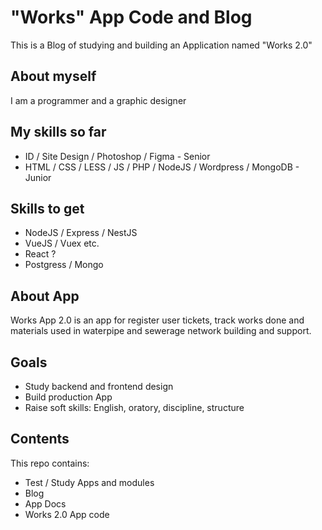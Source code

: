 # "Works" App Code and Blog

This is a Blog of studying and building an Application named "Works 2.0"

## About myself

I am a programmer and a graphic designer

## My skills so far

- ID / Site Design / Photoshop / Figma - Senior
- HTML / CSS / LESS / JS / PHP / NodeJS / Wordpress / MongoDB - Junior

## Skills to get

- NodeJS / Express / NestJS
- VueJS / Vuex etc.
- React ?
- Postgress / Mongo

## About App

Works App 2.0 is an app for register user tickets, track works done and materials used in waterpipe and sewerage network building and support.

## Goals

* Study backend and frontend design
* Build production App
* Raise soft skills: English, oratory, discipline, structure

## Contents

This repo contains:

* Test / Study Apps and modules
* Blog
* App Docs
* Works 2.0 App code 

